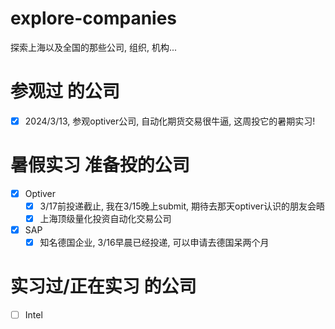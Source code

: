 # explore-companies
探索上海以及全国的那些公司, 组织, 机构...
# 参观过 的公司
- [x] 2024/3/13, 参观optiver公司, 自动化期货交易很牛逼, 这周投它的暑期实习!
# 暑假实习 准备投的公司
- [x] Optiver
  - [x] 3/17前投递截止, 我在3/15晚上submit, 期待去那天optiver认识的朋友会晤
  - [x] 上海顶级量化投资自动化交易公司
- [x] SAP
  - [x] 知名德国企业, 3/16早晨已经投递, 可以申请去德国呆两个月 
# 实习过/正在实习 的公司
- [ ] Intel
